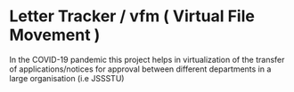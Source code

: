 # Letter Tracker / vfm ( Virtual File Movement )
In the COVID-19 pandemic this project helps in virtualization of the transfer of applications/notices for approval between different departments in a large organisation (i.e JSSSTU)
